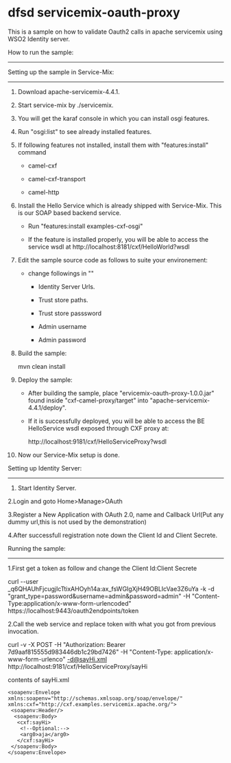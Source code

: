 
dfsd
servicemix-oauth-proxy
======================

This is a sample on how to validate Oauth2 calls in apache servicemix using WSO2 Identity server.

How to run the sample:

----------------------
Setting up the sample in Service-Mix:

-------------------------------------

1. Download apache-servicemix-4.4.1.



2. Start service-mix by ./servicemix.



3. You will get the karaf console in which you can install osgi features.



4. Run "osgi:list" to see already installed features.



5. If following features not installed, install them with "features:install" command

	- camel-cxf

	- camel-cxf-transport

	- camel-http



6. Install the Hello Service which is already shipped with Service-Mix. This is our SOAP based backend service.

	- Run "features:install examples-cxf-osgi"

	- If the feature is installed properly, you will be able to access the service wsdl at http://localhost:8181/cxf/HelloWorld?wsdl



7. Edit the sample source code as follows to suite your environement:

	- change followings in ""

		- Identity Server Urls.

		- Trust store paths.

		- Trust store passsword

        - Admin username

        - Admin password



8. Build the sample:

	mvn clean install



9. Deploy the sample:

	- After building the sample, place "ervicemix-oauth-proxy-1.0.0.jar" found inside "cxf-camel-proxy/target" into "apache-servicemix-4.4.1/deploy".

	- If it is successfully deployed, you will be able to access the BE HelloService wsdl exposed through CXF proxy at:

		http://localhost:9181/cxf/HelloServiceProxy?wsdl



10. Now our Service-Mix setup is done.



Setting up Identity Server:

---------------------------



1. Start Identity Server.

2.Login and goto Home>Manage>OAuth

3.Register a New Application with OAuth 2.0, name and Callback Url(Put any dummy url,this is not used by the demonstration)

4.After successfull registration note down the Client Id and Client Secrete.



Running the sample:

-------------------



1.First get a token as follow and change the Client Id:Client Secrete

   curl --user _q6QHAUhFjcugjIcTtixAHOyh14a:ax_fsWGIgXjH49OBLIcVae3Z6uYa  -k -d "grant_type=password&username=admin&password=admin" -H "Content-Type:application/x-www-form-urlencoded" https://localhost:9443/oauth2endpoints/token





2.Call the web service and replace token with what you got from previous invocation.

   curl -v -X POST -H "Authorization: Bearer 7d9aaf815555d983446db1c29bd7426" -H "Content-Type: application/x-www-form-urlenco"  -d@sayHi.xml http://localhost:9181/cxf/HelloServiceProxy/sayHi





contents of sayHi.xml

    <soapenv:Envelope xmlns:soapenv="http://schemas.xmlsoap.org/soap/envelope/" xmlns:cxf="http://cxf.examples.servicemix.apache.org/">
     <soapenv:Header/>
      <soapenv:Body>
       <cxf:sayHi>
        <!--Optional:-->
        <arg0>aja</arg0>
       </cxf:sayHi>
     </soapenv:Body>
    </soapenv:Envelope>
